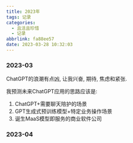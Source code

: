 ```yaml
---
title: 2023年
tags: 记录
categories:
  - 且活且珍惜
  - 记录
abbrlink: fa88ee57
date: 2023-03-28 10:32:03
---
```

### 2023-03

ChatGPT的浪潮有点凶, 让我兴奋, 期待, 焦虑和紧张. 

我预测未来ChatGPT应用的思路应该是: 
1. ChatGPT+需要聊天陪护的场景
2. GPT生成式预训练模型+特定业务操作场景
3. 诞生MaaS模型即服务的商业软件公司


### 2023-04


